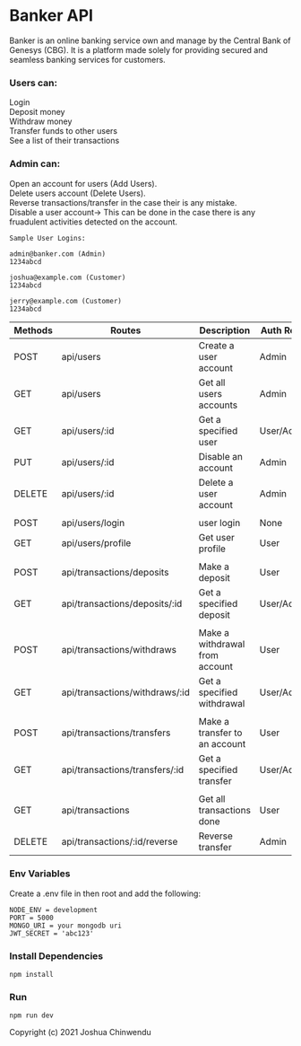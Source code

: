 # Banker API

Banker is an online banking service own and manage by the Central Bank of Genesys (CBG). It is a platform made solely for providing secured and seamless banking services for customers.

### Users can: 
Login \
Deposit money \
Withdraw money \
Transfer funds to other users \
See a list of their transactions 

### Admin can:
Open an account for users (Add Users). \
Delete users account (Delete Users). \
Reverse transactions/transfer in the case their is any mistake. \
Disable a user account-> This can be done in the case there is any fruadulent activities detected on the account. 

```
Sample User Logins:

admin@banker.com (Admin)
1234abcd

joshua@example.com (Customer)
1234abcd

jerry@example.com (Customer)
1234abcd
```


| Methods | Routes                         | Description                    | Auth Roles |
|---------|--------------------------------|--------------------------------|------------|
| POST    | api/users                      | Create a user account          | Admin      |
| GET     | api/users                      | Get all users accounts         | Admin      |
| GET     | api/users/:id                  | Get a specified user           | User/Admin |
| PUT     | api/users/:id                  | Disable an account             | Admin      |
| DELETE  | api/users/:id                  | Delete a user account          | Admin      |
|         |                                |                                |            |
| POST    | api/users/login                | user login                     | None       |
| GET     | api/users/profile              | Get user profile               | User       |
|         |                                |                                |            |
| POST    | api/transactions/deposits      | Make a deposit                 | User       |
| GET     | api/transactions/deposits/:id  | Get a specified deposit        | User/Admin |
|         |                                |                                |            |
| POST    | api/transactions/withdraws     | Make a withdrawal from account | User       |
| GET     | api/transactions/withdraws/:id | Get a specified withdrawal     | User/Admin |
|         |                                |                                |            |
| POST    | api/transactions/transfers     | Make a transfer to an account  | User       |
| GET     | api/transactions/transfers/:id | Get a specified transfer       | User/Admin |
|         |                                |                                |            |
| GET     | api/transactions               | Get all transactions done      | User       |
| DELETE  | api/transactions/:id/reverse   | Reverse transfer               | Admin      |


### Env Variables

Create a .env file in then root and add the following:

```
NODE_ENV = development
PORT = 5000
MONGO_URI = your mongodb uri
JWT_SECRET = 'abc123'
```

### Install Dependencies

```
npm install
```

### Run

```
npm run dev
```

Copyright (c) 2021 Joshua Chinwendu

